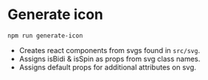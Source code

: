 # Generate icon

```
npm run generate-icon
```
* Creates react components from svgs found in `src/svg`.
* Assigns isBidi & isSpin as props from svg class names.
* Assigns default props for additional attributes on svg.

